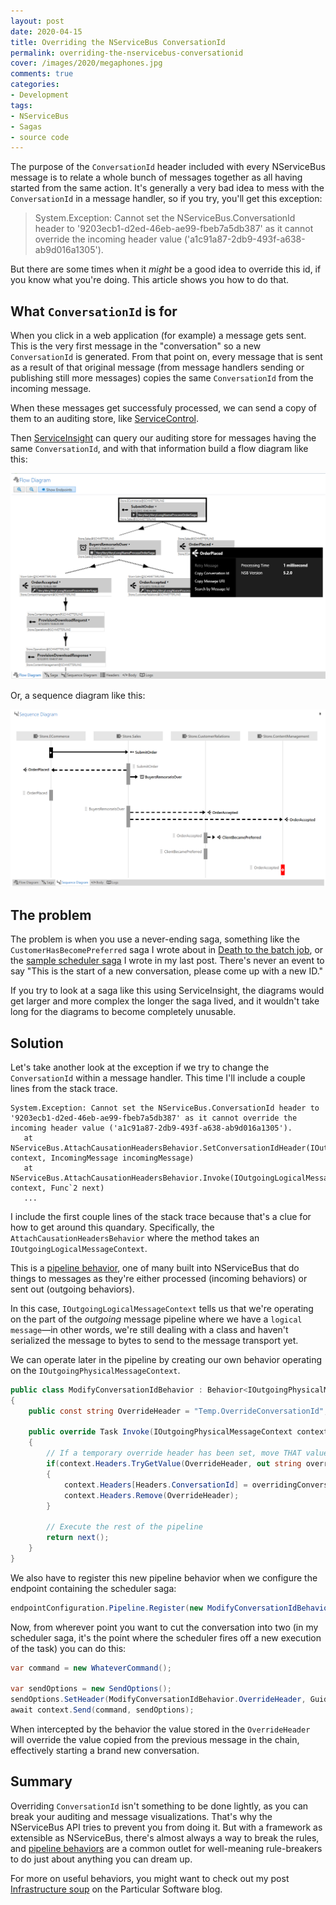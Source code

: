 ```yaml
---
layout: post
date: 2020-04-15
title: Overriding the NServiceBus ConversationId
permalink: overriding-the-nservicebus-conversationid
cover: /images/2020/megaphones.jpg
comments: true
categories:
- Development
tags:
- NServiceBus
- Sagas
- source code
---
```


The purpose of the `ConversationId` header included with every NServiceBus message is to relate a whole bunch of messages together as all having started from the same action. It's generally a very bad idea to mess with the `ConversationId` in a message handler, so if you try, you'll get this exception:

> System.Exception: Cannot set the NServiceBus.ConversationId header to '9203ecb1-d2ed-46eb-ae99-fbeb7a5db387' as it cannot override the incoming header value ('a1c91a87-2db9-493f-a638-ab9d016a1305').

But there are some times when it _might_ be a good idea to override this id, if you know what you're doing. This article shows you how to do that.

<!-- more -->

## What `ConversationId` is for

When you click in a web application (for example) a message gets sent. This is the very first message in the "conversation" so a new `ConversationId` is generated. From that point on, every message that is sent as a result of that original message (from message handlers sending or publishing still more messages) copies the same `ConversationId` from the incoming message.

When these messages get successfuly processed, we can send a copy of them to an auditing store, like [ServiceControl](https://docs.particular.net/servicecontrol/).

Then [ServiceInsight](https://docs.particular.net/serviceinsight/) can query our auditing store for messages having the same `ConversationId`, and with that information build a flow diagram like this:

![Flow diagram](/images/2020/flow-diagram.png)

Or, a sequence diagram like this:

![Sequence diagram](/images/2020/sequence-diagram.png)

## The problem

The problem is when you use a never-ending saga, something like the `CustomerHasBecomePreferred` saga I wrote about in [Death to the batch job](https://particular.net/blog/death-to-the-batch-job), or the [sample scheduler saga](/2020/04/creating-a-scheduler-with-nservicebus/) I wrote in my last post. There's never an event to say "This is the start of a new conversation, please come up with a new ID."

If you try to look at a saga like this using ServiceInsight, the diagrams would get larger and more complex the longer the saga lived, and it wouldn't take long for the diagrams to become completely unusable.

## Solution

Let's take another look at the exception if we try to change the `ConversationId` within a message handler. This time I'll include a couple lines from the stack trace.

```
System.Exception: Cannot set the NServiceBus.ConversationId header to '9203ecb1-d2ed-46eb-ae99-fbeb7a5db387' as it cannot override the incoming header value ('a1c91a87-2db9-493f-a638-ab9d016a1305').
   at NServiceBus.AttachCausationHeadersBehavior.SetConversationIdHeader(IOutgoingLogicalMessageContext context, IncomingMessage incomingMessage)
   at NServiceBus.AttachCausationHeadersBehavior.Invoke(IOutgoingLogicalMessageContext context, Func`2 next)
   ...
```

I include the first couple lines of the stack trace because that's a clue for how to get around this quandary. Specifically, the `AttachCausationHeadersBehavior` where the method takes an `IOutgoingLogicalMessageContext`.

This is a [pipeline behavior](https://docs.particular.net/nservicebus/pipeline/manipulate-with-behaviors), one of many built into NServiceBus that do things to messages as they're either processed (incoming behaviors) or sent out (outgoing behaviors).

In this case, `IOutgoingLogicalMessageContext` tells us that we're operating on the part of the _outgoing_ message pipeline where we have a `logical message`—in other words, we're still dealing with a class and haven't serialized the message to bytes to send to the message transport yet.

We can operate later in the pipeline by creating our own behavior operating on the `IOutgoingPhysicalMessageContext`.

```cs
public class ModifyConversationIdBehavior : Behavior<IOutgoingPhysicalMessageContext>
{
    public const string OverrideHeader = "Temp.OverrideConversationId";

    public override Task Invoke(IOutgoingPhysicalMessageContext context, Func<Task> next)
    {
        // If a temporary override header has been set, move THAT value into the real header
        if(context.Headers.TryGetValue(OverrideHeader, out string overridingConversationId))
        {
            context.Headers[Headers.ConversationId] = overridingConversationId;
            context.Headers.Remove(OverrideHeader);
        }

        // Execute the rest of the pipeline
        return next();
    }
}
```

We also have to register this new pipeline behavior when we configure the endpoint containing the scheduler saga:

```cs
endpointConfiguration.Pipeline.Register(new ModifyConversationIdBehavior(), "Modifies the ConversationId of an outgoing message if necessary.");
```

Now, from wherever point you want to cut the conversation into two (in my scheduler saga, it's the point where the scheduler fires off a new execution of the task) you can do this:

```cs
var command = new WhateverCommand();

var sendOptions = new SendOptions();
sendOptions.SetHeader(ModifyConversationIdBehavior.OverrideHeader, Guid.NewGuid().ToString());
await context.Send(command, sendOptions);
```

When intercepted by the behavior the value stored in the `OverrideHeader` will override the value copied from the previous message in the chain, effectively starting a brand new conversation.

## Summary

Overriding `ConversationId` isn't something to be done lightly, as you can break your auditing and message visualizations. That's why the NServiceBus API tries to prevent you from doing it. But with a framework as extensible as NServiceBus, there's almost always a way to break the rules, and [pipeline behaviors](https://docs.particular.net/nservicebus/pipeline/manipulate-with-behaviors) are a common outlet for well-meaning rule-breakers to do just about anything you can dream up.

For more on useful behaviors, you might want to check out my post [Infrastructure soup](https://particular.net/blog/infrastructure-soup) on the Particular Software blog.
